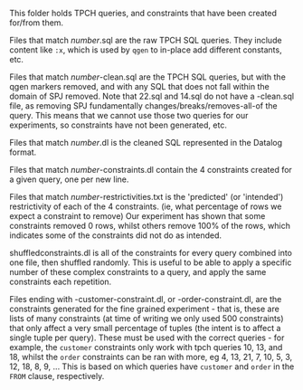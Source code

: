 This folder holds TPCH queries, and constraints that have been created for/from them.

Files that match *number*.sql are the raw TPCH SQL queries. They include content like `:x`, which is used by `qgen` to in-place add different constants, etc.

Files that match *number*-clean.sql are the TPCH SQL queries, but with the qgen markers removed, and with any SQL that does not fall within the domain of SPJ removed. Note that 22.sql and 14.sql do not have a -clean.sql file, as removing SPJ fundamentally changes/breaks/removes-all-of the query. This means that we cannot use those two queries for our experiments, so constraints have not been generated, etc.

Files that match *number*.dl is the cleaned SQL represented in the Datalog format.

Files that match *number*-constraints.dl contain the 4 constraints created for a given query, one per new line.

Files that match *number*-restrictivities.txt is the 'predicted' (or 'intended') restrictivity of each of the 4 constraints. (ie, what percentage of rows we expect a constraint to remove) Our experiment has shown that some constraints removed 0 rows, whilst others remove 100% of the rows, which indicates some of the constraints did not do as intended.

shuffledconstraints.dl is all of the constraints for every query combined into one file, then shuffled randomly. This is useful to be able to apply a specific number of these complex constraints to a query, and apply the same constraints each repetition.

Files ending with -customer-constraint.dl, or -order-constraint.dl, are the constraints generated for the fine grained experiment - that is, these are lists of many constraints (at time of writing we only used 500 constraints) that only affect a very small percentage of tuples (the intent is to affect a single tuple per query). These must be used with the correct queries - for example, the `customer` constraints only work with tpch queries 10, 13, and 18, whilst the `order` constraints can be ran with more, eg 4, 13, 21, 7, 10, 5, 3, 12, 18, 8, 9, ... This is based on which queries have `customer` and `order` in the `FROM` clause, respectively. 